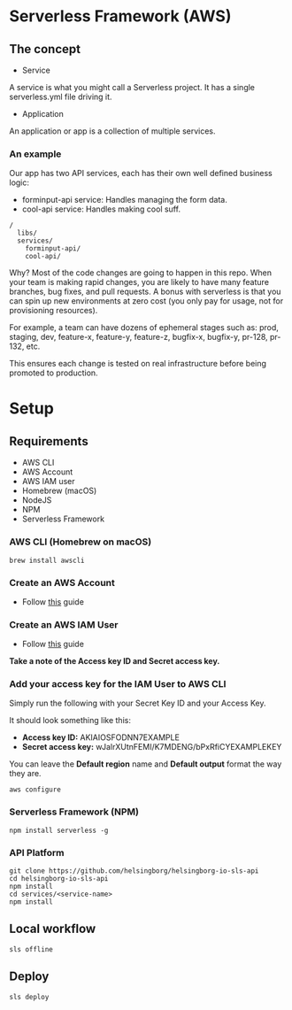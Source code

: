 # Serverless Framework (AWS)

## The concept

- Service

A service is what you might call a Serverless project. It has a single serverless.yml file driving it.

- Application

An application or app is a collection of multiple services.

### An example

Our app has two API services, each has their own well defined business logic:

- forminput-api service: Handles managing the form data.
- cool-api service: Handles making cool suff.

```
/
  libs/
  services/
    forminput-api/
    cool-api/
```

Why? Most of the code changes are going to happen in this repo. When your team is making rapid changes, you are likely to have many feature branches, bug fixes, and pull requests. A bonus with serverless is that you can spin up new environments at zero cost (you only pay for usage, not for provisioning resources).

For example, a team can have dozens of ephemeral stages such as: prod, staging, dev, feature-x, feature-y, feature-z, bugfix-x, bugfix-y, pr-128, pr-132, etc.

This ensures each change is tested on real infrastructure before being promoted to production.

# Setup

## Requirements

- AWS CLI
- AWS Account
- AWS IAM user
- Homebrew (macOS)
- NodeJS
- NPM
- Serverless Framework

### AWS CLI (Homebrew on macOS)

```
brew install awscli
```

### Create an AWS Account

- Follow [this](https://serverless-stack.com/chapters/create-an-iam-user.html) guide

### Create an AWS IAM User

- Follow [this](https://serverless-stack.com/chapters/create-an-aws-account.html) guide

**Take a note of the Access key ID and Secret access key.**

### Add your access key for the IAM User to AWS CLI

Simply run the following with your Secret Key ID and your Access Key.

It should look something like this:

- **Access key ID:** AKIAIOSFODNN7EXAMPLE
- **Secret access key:** wJalrXUtnFEMI/K7MDENG/bPxRfiCYEXAMPLEKEY

You can leave the **Default region** name and **Default output** format the way they are.

```
aws configure
```

### Serverless Framework (NPM)

```
npm install serverless -g
```

### API Platform

```
git clone https://github.com/helsingborg/helsingborg-io-sls-api
cd helsingborg-io-sls-api
npm install
cd services/<service-name>
npm install
```

## Local workflow

```
sls offline
```

## Deploy

```
sls deploy
```
